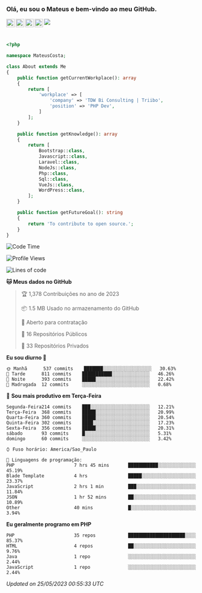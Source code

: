 
### Olá, eu sou o Mateus e bem-vindo ao meu GitHub.

<a href="https://costamateus.com.br/">
  <img align="left" alt="MLC" width="22px" src="https://www.costamateus.com.br/favicon.ico" />
</a>
<a href="https://www.linkedin.com/in/costamateus6/">
  <img align="left" alt="LinkedIn Mateus" width="22px" src="https://cdn.jsdelivr.net/npm/simple-icons@v3/icons/linkedin.svg" />
</a>
<a href="https://www.instagram.com/mateuslc6/">
  <img align="left" alt="Instagram Mateus" width="22px" src="https://cdn.jsdelivr.net/npm/simple-icons@v3/icons/instagram.svg" />
</a>
<a href="https://www.facebook.com/costamateus6/">
  <img align="left" alt="Facebook Mateus" width="22px" src="https://cdn.jsdelivr.net/npm/simple-icons@3.13.0/icons/facebook.svg" />
</a>

![](https://visitor-badge.glitch.me/badge?page_id=costamateus.costamateus)

<br />

```php
<?php

namespace MateusCosta;

class About extends Me
{
    public function getCurrentWorkplace(): array
    {
        return [
            'workplace' => [
                'company' => 'TDW Bi Consulting | Triibo',
                'position' => 'PHP Dev',
            ]
        ];
    }

    public function getKnowledge(): array
    {
        return [
            Bootstrap::class,
            Javascript::class,
            Laravel::class,
            NodeJs::class,
            Php::class,
            Sql::class,
            VueJs::class,
            WordPress::class,
        ];
    }

    public function getFutureGoal(): string
    {
        return 'To contribute to open source.';
    }
}
```

<!--START_SECTION:waka-->
![Code Time](http://img.shields.io/badge/Code%20Time-1%2C253%20hrs%2023%20mins-blue)

![Profile Views](http://img.shields.io/badge/Visualizac%C3%B5es%20do%20perfil-25-blue)

![Lines of code](https://img.shields.io/badge/Desde%20o%20Hello%20World%20eu%20escrevi-6%20Million%20linhas%20de%20c%C3%B3digo-blue)

**🐱 Meus dados no GitHub** 

> 🏆 1,378 Contribuições no ano de 2023
 > 
> 📦 1.5 MB Usado no armazenamento do GitHub 
 > 
> 💼 Aberto para contratação
 > 
> 📜 16 Repositórios Públicos 
 > 
> 🔑 33 Repositórios Privados  
 > 
**Eu sou diurno 🐤** 

```text
🌞 Manhã      537 commits    ███████░░░░░░░░░░░░░░░░░░   30.63% 
🌆 Tarde      811 commits    ███████████░░░░░░░░░░░░░░   46.26% 
🌃 Noite      393 commits    █████░░░░░░░░░░░░░░░░░░░░   22.42% 
🌙 Madrugada  12 commits     ░░░░░░░░░░░░░░░░░░░░░░░░░   0.68%

```
📅 **Sou mais produtivo em Terça-Feira** 

```text
Segunda-Feira214 commits    ███░░░░░░░░░░░░░░░░░░░░░░   12.21% 
Terça-Feira  368 commits    █████░░░░░░░░░░░░░░░░░░░░   20.99% 
Quarta-Feira 360 commits    █████░░░░░░░░░░░░░░░░░░░░   20.54% 
Quinta-Feira 302 commits    ████░░░░░░░░░░░░░░░░░░░░░   17.23% 
Sexta-Feira  356 commits    █████░░░░░░░░░░░░░░░░░░░░   20.31% 
sábado       93 commits     █░░░░░░░░░░░░░░░░░░░░░░░░   5.31% 
domingo      60 commits     ░░░░░░░░░░░░░░░░░░░░░░░░░   3.42%

```


```text
⌚︎ Fuso horário: America/Sao_Paulo

💬 Linguagens de programação: 
PHP                      7 hrs 45 mins       ███████████░░░░░░░░░░░░░░   45.19% 
Blade Template           4 hrs               █████░░░░░░░░░░░░░░░░░░░░   23.37% 
JavaScript               2 hrs 1 min         ███░░░░░░░░░░░░░░░░░░░░░░   11.84% 
JSON                     1 hr 52 mins        ██░░░░░░░░░░░░░░░░░░░░░░░   10.89% 
Other                    40 mins             █░░░░░░░░░░░░░░░░░░░░░░░░   3.94%

```

**Eu geralmente programo em PHP** 

```text
PHP                      35 repos            █████████████████████░░░░   85.37% 
HTML                     4 repos             ██░░░░░░░░░░░░░░░░░░░░░░░   9.76% 
Java                     1 repo              ░░░░░░░░░░░░░░░░░░░░░░░░░   2.44% 
JavaScript               1 repo              ░░░░░░░░░░░░░░░░░░░░░░░░░   2.44%

```



 *Updated on 25/05/2023 00:55:33 UTC*
<!--END_SECTION:waka-->
